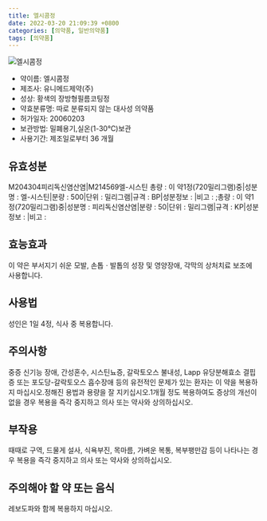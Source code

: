 ```yaml
---
title: 엘시콤정
date: 2022-03-20 21:09:39 +0800
categories: [의약품, 일반의약품]
tags: [의약품]
---
```

![엘시콤정](https://nedrug.mfds.go.kr/pbp/cmn/itemImageDownload/147428277917100107)

- 약이름: 엘시콤정
- 제조사: 유니메드제약(주)
- 성상: 황색의 장방형필름코팅정
- 약효분류명: 따로 분류되지 않는 대사성 의약품
- 허가일자: 20060203
- 보관방법: 밀폐용기,실온(1-30℃)보관
- 사용기간: 제조일로부터 36 개월
## 유효성분
M204304피리독신염산염|M214569엘-시스틴
총량 : 이 약1정(720밀리그램)중|성분명 : 엘-시스틴|분량 : 500|단위 : 밀리그램|규격 : BP|성분정보 : |비고 : ;총량 : 이 약1정(720밀리그램)중|성분명 : 피리독신염산염|분량 : 50|단위 : 밀리그램|규격 : KP|성분정보 : |비고 :
## 효능효과
이 약은 부서지기 쉬운 모발, 손톱ㆍ발톱의 성장 및 영양장애, 각막의 상처치료 보조에 사용합니다.
## 사용법
성인은 1일 4정, 식사 중 복용합니다.
## 주의사항
중증 신기능 장애, 간성혼수, 시스틴뇨증, 갈락토오스 불내성, Lapp 유당분해효소 결핍증 또는 포도당-갈락토오스 흡수장애 등의 유전적인 문제가 있는 환자는 이 약을 복용하지 마십시오.정해진 용법과 용량을 잘 지키십시오.1개월 정도 복용하여도 증상의 개선이 없을 경우 복용을 즉각 중지하고 의사 또는 약사와 상의하십시오.
## 부작용
때때로 구역, 드물게 설사, 식욕부진, 목마름, 가벼운 복통, 복부팽만감 등이 나타나는 경우 복용을 즉각 중지하고 의사 또는 약사와 상의하십시오.
## 주의해야 할 약 또는 음식
레보도파와 함께 복용하지 마십시오.
